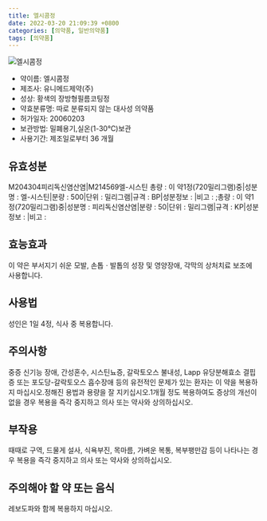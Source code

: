 ```yaml
---
title: 엘시콤정
date: 2022-03-20 21:09:39 +0800
categories: [의약품, 일반의약품]
tags: [의약품]
---
```

![엘시콤정](https://nedrug.mfds.go.kr/pbp/cmn/itemImageDownload/147428277917100107)

- 약이름: 엘시콤정
- 제조사: 유니메드제약(주)
- 성상: 황색의 장방형필름코팅정
- 약효분류명: 따로 분류되지 않는 대사성 의약품
- 허가일자: 20060203
- 보관방법: 밀폐용기,실온(1-30℃)보관
- 사용기간: 제조일로부터 36 개월
## 유효성분
M204304피리독신염산염|M214569엘-시스틴
총량 : 이 약1정(720밀리그램)중|성분명 : 엘-시스틴|분량 : 500|단위 : 밀리그램|규격 : BP|성분정보 : |비고 : ;총량 : 이 약1정(720밀리그램)중|성분명 : 피리독신염산염|분량 : 50|단위 : 밀리그램|규격 : KP|성분정보 : |비고 :
## 효능효과
이 약은 부서지기 쉬운 모발, 손톱ㆍ발톱의 성장 및 영양장애, 각막의 상처치료 보조에 사용합니다.
## 사용법
성인은 1일 4정, 식사 중 복용합니다.
## 주의사항
중증 신기능 장애, 간성혼수, 시스틴뇨증, 갈락토오스 불내성, Lapp 유당분해효소 결핍증 또는 포도당-갈락토오스 흡수장애 등의 유전적인 문제가 있는 환자는 이 약을 복용하지 마십시오.정해진 용법과 용량을 잘 지키십시오.1개월 정도 복용하여도 증상의 개선이 없을 경우 복용을 즉각 중지하고 의사 또는 약사와 상의하십시오.
## 부작용
때때로 구역, 드물게 설사, 식욕부진, 목마름, 가벼운 복통, 복부팽만감 등이 나타나는 경우 복용을 즉각 중지하고 의사 또는 약사와 상의하십시오.
## 주의해야 할 약 또는 음식
레보도파와 함께 복용하지 마십시오.
